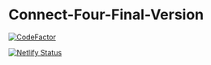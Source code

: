 # Connect-Four-Final-Version



[![CodeFactor](https://www.codefactor.io/repository/github/bgoonz/connect-four-final-version/badge/master)](https://www.codefactor.io/repository/github/bgoonz/connect-four-final-version/overview/master)





[![Netlify Status](https://api.netlify.com/api/v1/badges/c0712cdc-ccb3-4edc-8516-17824b8d76dc/deploy-status)](https://app.netlify.com/sites/bgoonzconnekt4/deploys)
